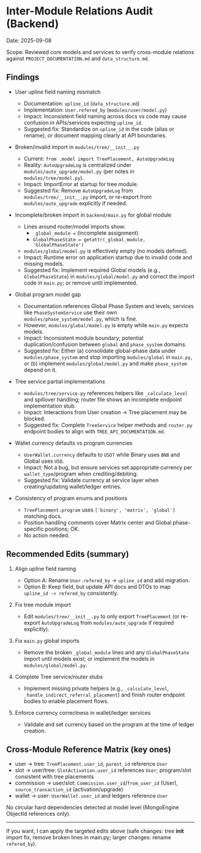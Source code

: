 # Inter-Module Relations Audit (Backend)

Date: 2025-09-08

Scope: Reviewed core models and services to verify cross-module relations against `PROJECT_DOCUMENTATION.md` and `data_structure.md`.

## Findings

- User upline field naming mismatch
  - Documentation: `upline_id` (`data_structure.md`)
  - Implementation: `User.refered_by` (`modules/user/model.py`)
  - Impact: Inconsistent field naming across docs vs code may cause confusion in APIs/services expecting `upline_id`.
  - Suggested fix: Standardize on `upline_id` in the code (alias or rename), or document mapping clearly at API boundaries.

- Broken/invalid import in `modules/tree/__init__.py`
  - Current: `from .model import TreePlacement, AutoUpgradeLog`
  - Reality: `AutoUpgradeLog` is centralized under `modules/auto_upgrade/model.py` (per notes in `modules/tree/model.py`).
  - Impact: ImportError at startup for tree module.
  - Suggested fix: Remove `AutoUpgradeLog` from `modules/tree/__init__.py` import, or re-export from `modules/auto_upgrade` explicitly if needed.

- Incomplete/broken import in `backend/main.py` for global module
  - Lines around router/model imports show:
    - `_global_module =` (incomplete assignment)
    - `GlobalPhaseState = getattr(_global_module, 'GlobalPhaseState')`
  - `modules/global/model.py` is effectively empty (no models defined).
  - Impact: Runtime error on application startup due to invalid code and missing models.
  - Suggested fix: Implement required Global models (e.g., `GlobalPhaseState`) in `modules/global/model.py` and correct the import code in `main.py`; or remove until implemented.

- Global program model gap
  - Documentation references Global Phase System and levels; services like `PhaseSystemService` use their own `modules/phase_system/model.py`, which is fine.
  - However, `modules/global/model.py` is empty while `main.py` expects models.
  - Impact: Inconsistent module boundary; potential duplication/confusion between `global` and `phase_system` domains.
  - Suggested fix: Either (a) consolidate global-phase data under `modules/phase_system` and stop importing `modules/global` in `main.py`, or (b) implement `modules/global/model.py` and make `phase_system` depend on it.

- Tree service partial implementations
  - `modules/tree/service.py` references helpers like `_calculate_level` and spillover handling; router file shows an incomplete endpoint implementation stub.
  - Impact: Interactions from User creation → Tree placement may be blocked.
  - Suggested fix: Complete `TreeService` helper methods and `router.py` endpoint bodies to align with `TREE_API_DOCUMENTATION.md`.

- Wallet currency defaults vs program currencies
  - `UserWallet.currency` defaults to `USDT` while Binary uses `BNB` and Global uses `USD`.
  - Impact: Not a bug, but ensure services set appropriate currency per `wallet_type`/program when crediting/debiting.
  - Suggested fix: Validate currency at service layer when creating/updating wallet/ledger entries.

- Consistency of program enums and positions
  - `TreePlacement.program` uses `['binary', 'matrix', 'global']` matching docs.
  - Position handling comments cover Matrix center and Global phase-specific positions; OK.
  - No action needed.

## Recommended Edits (summary)

1) Align upline field naming
   - Option A: Rename `User.refered_by` → `upline_id` and add migration.
   - Option B: Keep field, but update API docs and DTOs to map `upline_id -> refered_by` consistently.

2) Fix tree module import
   - Edit `modules/tree/__init__.py` to only export `TreePlacement` (or re-export `AutoUpgradeLog` from `modules/auto_upgrade` if required explicitly).

3) Fix `main.py` global imports
   - Remove the broken `_global_module` lines and any `GlobalPhaseState` import until models exist; or implement the models in `modules/global/model.py`.

4) Complete Tree service/router stubs
   - Implement missing private helpers (e.g., `_calculate_level`, `_handle_indirect_referral_placement`) and finish router endpoint bodies to enable placement flows.

5) Enforce currency correctness in wallet/ledger services
   - Validate and set currency based on the program at the time of ledger creation.

## Cross-Module Reference Matrix (key ones)

- user → tree: `TreePlacement.user_id`, `parent_id` reference `User`
- slot → user/tree: `SlotActivation.user_id` references `User`; program/slot consistent with tree placements
- commission → user/slot: `Commission.user_id`/`from_user_id` (User), `source_transaction_id` (activation/upgrade)
- wallet → user: `UserWallet.user_id` and ledgers reference `User`

No circular hard dependencies detected at model level (MongoEngine ObjectId references only).

---

If you want, I can apply the targeted edits above (safe changes: tree __init__ import fix, remove broken lines in main.py; larger changes: rename `refered_by`).


